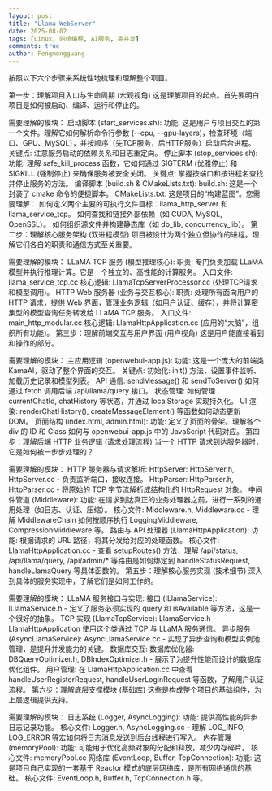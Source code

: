 ```yaml
---
layout: post
title: "Llama-WebServer"
date: 2025-08-02
tags: [Linux, 网络编程, AI服务, 高并发]
comments: true
author: Fengmengguang
---
```


按照以下六个步骤来系统性地梳理和理解整个项目。

第一步：理解项目入口与生命周期 (宏观视角)
这是理解项目的起点。首先要明白项目是如何被启动、编译、运行和停止的。

需要理解的模块：
启动脚本 (start_services.sh):
功能: 这是用户与项目交互的第一个文件。理解它如何解析命令行参数 (--cpu, --gpu-layers)，检查环境（端口、GPU、MySQL），并按顺序（先TCP服务，后HTTP服务）启动后台进程。
关键点: 注意服务启动的依赖关系和日志重定向。
停止脚本 (stop_services.sh):
功能: 理解 safe_kill_process 函数，它如何通过 SIGTERM (优雅停止) 和 SIGKILL (强制停止) 来确保服务被安全关闭。
关键点: 掌握按端口和按进程名查找并停止服务的方法。
编译脚本 (build.sh & CMakeLists.txt):
build.sh: 这是一个封装了 cmake 命令的便捷脚本。
CMakeLists.txt: 这是项目的“构建蓝图”。您需要理解：
如何定义两个主要的可执行文件目标：llama_http_server 和 llama_service_tcp。
如何查找和链接外部依赖（如 CUDA, MySQL, OpenSSL）。
如何组织源文件并构建静态库（如 db_lib, concurrency_lib）。
第二步：理解核心服务架构 (双进程模型)
项目被设计为两个独立但协作的进程。理解它们各自的职责和通信方式至关重要。

需要理解的模块：
LLaMA TCP 服务 (模型推理核心):
职责: 专门负责加载 LLaMA 模型并执行推理计算。它是一个独立的、高性能的计算服务。
入口文件: llama_service_tcp.cc
核心逻辑: LlamaTcpServerProcessor.cc (处理TCP请求和模型调用)。
HTTP Web 服务器 (业务与交互核心):
职责: 处理所有面向用户的 HTTP 请求，提供 Web 界面，管理业务逻辑（如用户认证、缓存），并将计算密集型的模型查询任务转发给 LLaMA TCP 服务。
入口文件: main_http_modular.cc
核心逻辑: LlamaHttpApplication.cc (应用的“大脑”，组织所有功能)。
第三步：理解前端交互与用户界面 (用户视角)
这是用户能直接看到和操作的部分。

需要理解的模块：
主应用逻辑 (openwebui-app.js):
功能: 这是一个庞大的前端类 KamaAI，驱动了整个界面的交互。
关键点:
初始化: init() 方法，设置事件监听、加载历史记录和模型列表。
API 通信: sendMessage() 和 sendToServer() 如何通过 fetch 调用后端 /api/llama/query 接口。
状态管理: 如何管理 currentChatId, chatHistory 等状态，并通过 localStorage 实现持久化。
UI 渲染: renderChatHistory(), createMessageElement() 等函数如何动态更新 DOM。
页面结构 (index.html, admin.html):
功能: 定义了页面的骨架。理解各个 div 的 ID 和 Class 如何与 openwebui-app.js 中的 JavaScript 代码对应。
第四步：理解后端 HTTP 业务逻辑 (请求处理流程)
当一个 HTTP 请求到达服务器时，它是如何被一步步处理的？

需要理解的模块：
HTTP 服务器与请求解析:
HttpServer: HttpServer.h, HttpServer.cc - 负责监听端口，接收连接。
HttpParser: HttpParser.h, HttpParser.cc - 将原始的 TCP 字节流解析成结构化的 HttpRequest 对象。
中间件管道 (Middleware):
功能: 在请求到达真正的业务处理器之前，进行一系列的通用处理（如日志、认证、压缩）。
核心文件: Middleware.h, Middleware.cc - 理解 MiddlewareChain 如何按顺序执行 LoggingMiddleware, CompressionMiddleware 等。
路由与 API 处理器 (LlamaHttpApplication):
功能: 根据请求的 URL 路径，将其分发给对应的处理函数。
核心文件: LlamaHttpApplication.cc - 查看 setupRoutes() 方法，理解 /api/status, /api/llama/query, /api/admin/* 等路由是如何绑定到 handleStatusRequest, handleLlamaQuery 等具体函数的。
第五步：理解核心服务实现 (技术细节)
深入到具体的服务实现中，了解它们是如何工作的。

需要理解的模块：
LLaMA 服务接口与实现:
接口 (ILlamaService): ILlamaService.h - 定义了服务必须实现的 query 和 isAvailable 等方法，这是一个很好的抽象。
TCP 实现 (LlamaTcpService): LlamaService.h - LlamaHttpApplication 使用这个类通过 TCP 与 LLaMA 服务通信。
异步服务 (AsyncLlamaService): AsyncLlamaService.cc - 实现了异步查询和模型实例池管理，是提升并发能力的关键。
数据库交互:
数据库优化器: DBQueryOptimizer.h, DBIndexOptimizer.h - 展示了为提升性能而设计的数据库优化组件。
用户管理: 在 LlamaHttpApplication.cc 中查看 handleUserRegisterRequest, handleUserLoginRequest 等函数，了解用户认证流程。
第六步：理解底层支撑模块 (基础库)
这些是构成整个项目的基础组件，为上层逻辑提供支持。

需要理解的模块：
日志系统 (Logger, AsyncLogging):
功能: 提供高性能的异步日志记录功能。
核心文件: Logger.h, AsyncLogging.cc - 理解 LOG_INFO, LOG_ERROR 等宏如何将日志消息发送到后台线程进行写入。
内存管理 (memoryPool):
功能: 可能用于优化高频对象的分配和释放，减少内存碎片。
核心文件: memoryPool.cc
网络库 (EventLoop, Buffer, TcpConnection):
功能: 这是项目自己实现的一套基于 Reactor 模式的底层网络库，是所有网络通信的基础。
核心文件: EventLoop.h, Buffer.h, TcpConnection.h 等。